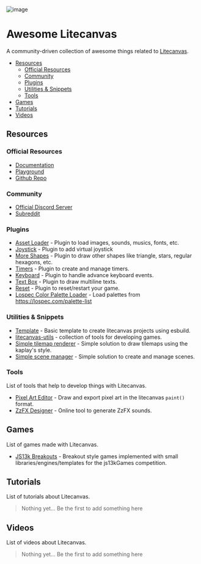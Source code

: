 ![image](https://github.com/user-attachments/assets/dd0ce8a1-5325-4abf-8fcc-2f41585a1329)

# Awesome Litecanvas

A community-driven collection of awesome things related to [Litecanvas](https://github.com/litecanvas/game-engine).

- [Resources](#resources)
  - [Official Resources](#official-resources)
  - [Community](#community)
  - [Plugins](#plugins)
  - [Utilities & Snippets](#utilities--snippets)
  - [Tools](#tools)
- [Games](#games)
- [Tutorials](#tutorials)
- [Videos](#videos)

## Resources

### Official Resources

- [Documentation](https://litecanvas.js.org/about.html)
- [Playground](https://litecanvas.js.org/)
- [Github Repo](https://github.com/litecanvas/game-engine)

### Community

- [Official Discord Server](https://discord.com/invite/r2c3rGsvH3)
- [Subreddit](https://www.reddit.com/r/litecanvas/)

### Plugins

- [Asset Loader](https://github.com/litecanvas/plugin-asset-loader) - Plugin to load images, sounds, musics, fonts, etc.
- [Joystick](https://github.com/litecanvas/plugin-joystick) - Plugin to add virtual joystick
- [More Shapes](https://github.com/litecanvas/plugin-more-shapes) - Plugin to draw other shapes like triangle, stars, regular hexagons, etc.
- [Timers](https://github.com/litecanvas/plugin-timers) - Plugin to create and manage timers.
- [Keyboard](https://github.com/litecanvas/plugin-keyboard) - Plugin to handle advance keyboard events.
- [Text Box](https://github.com/litecanvas/plugin-text-box) - Plugin to draw multiline texts.
- [Reset](https://gist.github.com/luizbills/12ee7520d89e61109897010df8d3a5a5) - Plugin to reset/restart your game.
- [Lospec Color Palette Loader](https://gist.github.com/luizbills/ec522ab06e8e0574bdd8470177b56bb2) - Load palettes from https://lospec.com/palette-list

### Utilities & Snippets

- [Template](https://github.com/litecanvas/template) - Basic template to create litecanvas projects using esbuild.
- [litecanvas-utils](https://github.com/litecanvas/utils) - collection of tools for developing games.
- [Simple tilemap renderer](https://gist.github.com/luizbills/bf329b0c798401940c0d9209cf7fae20) - Simple solution to draw tilemaps using the kaplay's style.
- [Simple scene manager](https://gist.github.com/luizbills/08272728c6bd0c142020f24e087b0af4) - Simple solution to create and manage scenes.

### Tools

List of tools that help to develop things with Litecanvas.

- [Pixel Art Editor](https://litecanvas.js.org/tools/pixel-art-editor.html) - Draw and export pixel art in the litecanvas `paint()` format.
- [ZzFX Designer](https://killedbyapixel.github.io/ZzFX/) - Online tool to generate ZzFX sounds.

## Games

List of games made with Litecanvas.

- [JS13k Breakouts](https://breakouts.js13kgames.com/) - Breakout style games implemented with small libraries/engines/templates for the js13kGames competition.

## Tutorials

List of tutorials about Litecanvas.

<!-- Erase this before add something... -->
> Nothing yet... Be the first to add something here

## Videos

List of videos about Litecanvas.

<!-- Erase this before add something... -->
> Nothing yet... Be the first to add something here
